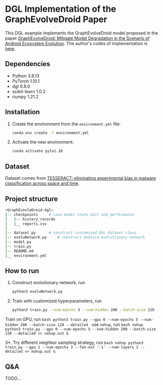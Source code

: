 # DGL Implementation of the GraphEvolveDroid Paper
This DGL example implements the GraphEvolveDroid model proposed in the paper [GraphEvolveDroid: Mitigate Model Degradation in the Scenario of Android Ecosystem Evolution](https://dl.acm.org/doi/abs/10.1145/3459637.3482118). The author's codes of implementation is [here](https://github.com/liangxun/GraphEvolveDroid).

## Dependencies
* Python 3.8.13
* PyTorch 1.10.1
* dgl 0.8.0
* scikit-learn 1.0.2
* numpy 1.21.2

## Installation
1. Create the environment from the `environment.yml` file:
    ```bash
    conda env create -f environment.yml
    ```

2. Activate the new environment:
    ```bash
    conda activate pyto1.10
    ```

## Dataset
Dataset comes from [TESSERACT: eliminating experimental bias in malware classification across space and time](https://dl.acm.org/doi/abs/10.5555/3361338.3361389).

## Project structure
```bash
<GraphEvovleDroid-dgl>
|-- checkpoints     # save model state dict and performance
|   |-- history_records
|   |__ reports.csv
|
|-- dataset.py      # construct customized DGL dataset class
|-- evoluNetwork.py     # construct Android evolutionary network
|-- model.py
|-- train.py
|-- README.md
|__ environment.yml
```

## How to run
1. Construct evolutionary network, run
    ```bash
    python3 evoluNetwork.py
    ```

2. Train with customized hyperparameters, run
    ```bash
    python3 train.py --num-epochs 5 --num-hidden 200 --batch-size 128 --detailed
    ```

Train on GPU, run
    ```bash
    python3 train.py --gpu 0 --num-epochs 5 --num-hidden 200 --batch-size 128 --detailed
    ```
use `nohup`, run
    ```bash
    nohup python3 train.py --gpu 0 --num-epochs 5 --num-hidden 200 --batch-size 128 --detailed >> nohup.out &
    ```

3*. Try different neighbor sampling strategy, run
    ```bash
    nohup python3 train.py --gpu 1 --num-epochs 3 --fan-out '-1' --num-layers 2 --detailed >> nohup.out &
    ```

## Q&A
TODO...